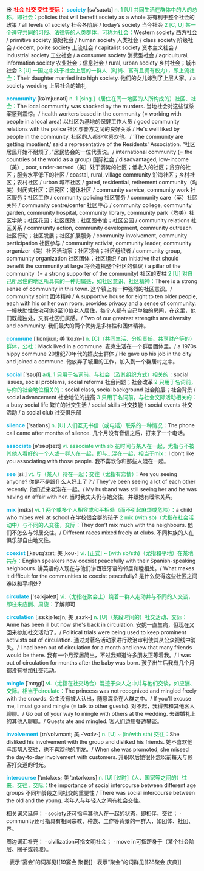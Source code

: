 ☀ <font color="red">**社会 社交 交往 交际：**</font>
<font color="sky blue">**society**</font> [sə'saɪətɪ] 
<font color="#00b050">n. 1 [U] 共同生活在群体中的人的总称，即社会：</font>policies that will benefit society as a whole 将有利于整个社会的政策 / all levels of society 社会各阶层 / today’s society 当今社会 <font color="#00b050">2 [C, U] 某一个遵守共同的习俗、法律等的人类群体，可称为社会：</font>Western society 西方社会 / primitive society 原始社会 / human society 人类社会 / class society 阶级社会 / decent, polite society 上流社会 / capitalist society 资本主义社会 / industrial society 工业社会 / a consumer society 消费型社会 / agricultural, information society 农业社会；信息社会 / rural, urban society 乡村社会；城市社会 <font color="#00b050">3 [U] 一国之中处于社会上层的一群人（时尚、富有且拥有权力），即上流社会：</font>Their daughter married into high society. 他们的女儿嫁到了上层人家。/ a society wedding 上层社会的婚礼
           
<font color="sky blue">**community**</font> [kəˈmju:nəti]
<font color="#00b050">n. 1 [sing.]（居住在同一地区的人所构成的）社区、社会：</font>The local community was shocked by the murders. 当地社会对这些谋杀案感到震惊。/ health workers based in the community (= working with people in a local area) 以社区为基地的保健工作人员 / good community relations with the police 社区与警方之间的良好关系 / He's well liked by people in the community. 社区的人都非常喜欢他。/ 'The community are getting impatient,' said a representative of the Residents' Association. “社区居民开始不耐烦了，”居民协会的一位代表说。/ international community (= the countries of the world as a group) 国际社会 / disadvantaged, low-income（美）, poor, under-served（美）处于弱势的社区；低收入的社区；贫穷的社区；服务水平低下的社区 / coastal, rural, village community 沿海社区；乡村社区；农村社区 / urban 城市社区 / gated, residential, retirement community（均美）封闭式社区；居民区；退休社区 / community service, community work 社区服务；社区工作 / community policing 社区警务 / community care（英）社区关怀 / community centre/center 社区中心 / community college, community garden, community hospital, community library, community park（均美）社区学院；社区花园；社区医院；社区图书馆；社区公园 / community relations 社区关系 / community action, community development, community outreach 社区行动；社区发展；社区扩展服务 / community involvement, community participation 社区参与 / community activist, community leader, community organizer（美）社区活动家；社区领袖；社区组织者 / community group, community organization 社区团体；社区组织 / an initiative that should benefit the community at large 将会造福整个社区的倡议 / a pillar of the community（= a strong supporter of the community) 社区的支柱 <font color="#00b050">2 [U] 对自己所居住的地区所具有的一种归属感，如社区意识、社区精神：</font>There is a strong sense of community in this town. 这个镇上有一种强烈的社区意识。/ community spirit 团体精神 / A supportive house for eight to ten older people, each with his or her own room, provides privacy and a sense of community. 一幢扶助性住宅可供8至10位老人居住，每个人都有自己单独的房间，在这里，他们既能独处，又有社区归属感。/ Two of our greatest strengths are diversity and community. 我们最大的两个优势是多样性和团体精神。
           
<font color="sky blue">**commune**</font> [ˈkɒmju:n; 美 ˈkɑ:m-]
<font color="#00b050">n. [C]（共同生活、分担责任、共享财产等的）群体，公社：</font>Mack lived in a commune. 麦克生活在一个群居团体里。/ a 1970s hippy commune 20世纪70年代的嬉皮士群体 / He gave up his job in the city and joined a commune. 他放弃了城里的工作，加入到一个群居村之中。

<font color="sky blue">**social**</font> ['səʊʃl] 
<font color="#00b050">adj. 1 只用于名词前，与社会（及其组织方式）相关的：</font>social issues, social problems, social reforms 社会问题；社会改革 <font color="#00b050">2 只用于名词前，与你的社会地位相关的：</font>social class, social background 社会阶层；社会背景 / social advancement 社会地位的提高 <font color="#00b050">3 只用于名词前，与社会交际活动相关的：</font>a busy social life 繁忙的社交生活 / social skills 社交技能 / social events 社交活动 / a social club 社交俱乐部

<font color="sky blue">**silence**</font> ['saɪləns] 
<font color="#00b050">n. [U] 人们互无书信（或电话）联系的一种情况：</font>The phone call came after months of silence. 几个月没有音信之后，打来了一个电话。

<font color="sky blue">**associate**</font> [ə'səʊʃɪeɪt] 
<font color="#00b050">vi. associate with sb 花时间与某人在一起，尤指与不被其他人看好的一个人或一群人在一起，即与…混在一起，相当于mix：</font>I don’t like you associating with those people. 我不喜欢你和那些人混在一起。

<font color="sky blue">**see**</font> [si:] 
<font color="#00b050">vt. 与（某人）待在一起；交往（尤指有恋情）：</font>Are you seeing anyone? 你是不是跟什么人好上了？/ They’ve been seeing a lot of each other recently. 他们近来老泡在一起。/ My husband was still seeing her and he was having an affair with her. 当时我丈夫仍与她交往，并跟她有暧昧关系。

<font color="sky blue">**mix**</font> [mɪks] 
<font color="#00b050">vi. 1 两个或多个人相容或和平相处（而不引起麻烦或危险）：</font>a child who mixes well at school 在学校很合群的孩子 <font color="#00b050">2 mix (with sb)（尤指在社会活动中）与不同的人交往，交际：</font>They don’t mix much with the neighbours. 他们不怎么与邻居交往。/ Different races mixed freely at clubs. 不同种族的人在俱乐部自由地交往。
           
<font color="sky blue">**coexist**</font> [ˌkəʊɪgˈzɪst; 美 ˌkoʊ-]
<font color="#00b050">vi. [正式] ~ (with sb/sth)（尤指和平地）在某地共存：</font>English speakers now coexist peacefully with their Spanish-speaking neighbours. 讲英语的人现在与他们讲西班牙语的邻居和睦相处。/ What makes it difficult for the communities to coexist peacefully? 是什么使得这些社区之间难以和平相处?

<font color="sky blue">**circulate**</font> ['sə:kjəleɪt] 
<font color="#00b050">vi.（尤指在聚会上）绕着一群人走动并与不同的人交谈，即往来应酬、周旋：</font>了解即可 
                      
<font color="sky blue">**circulation**</font> [ˌsɜ:kjəˈleɪʃn; 美 ˌsɜ:rk-]
<font color="#00b050">n. [U]（某段时间的）社交活动、交际：</font>Anne has been ill but now she's back in circulation. 安妮一直生病，但现在又回来参加社交活动了。/ Political trials were being used to keep prominent activists out of circulation. 通过对著名活动家进行政治审判使其从公众视线中消失。/ I had been out of circulation for a month and knew that many friends would be there. 我有一个月深居简出，不过我知道许多朋友正等着我。/ I was out of circulation for months after the baby was born. 孩子出生后我有几个月都没有参加社交活动。
 
<font color="sky blue">**mingle**</font> [ˈmɪŋgl]
<font color="#00b050">vi.（尤指在社交场合）混迹于众人之中并与他们交谈，如应酬、交际。相当于circulate：</font>The princess was not recognized and mingled freely with the crowds. 公主没有被人认出，随意混杂在人群之中。/ If you'll excuse me, I must go and mingle (= talk to other guests). 对不起，我得去和其他客人聊聊。/ Go out of your way to mingle with others at the wedding. 去跟婚礼上的其他人聊聊。/ Guests ate and mingled. 客人们边用餐边攀谈。
                      
<font color="sky blue">**involvement**</font> [ɪnˈvɒlvmənt; 美 -ˈvɑ:lv-]
<font color="#00b050">n. [U] ~ (in/with sth) 交往：</font>She disliked his involvement with the group and disliked his friends. 她不喜欢他与那帮人交往，也不喜欢他的朋友。/ When she was promoted, she missed the day-to-day involvement with customers. 升职以后她很怀念以前每天与顾客打交道的时光。

<font color="sky blue">**intercourse**</font> [ˈɪntəkɔ:s; 美 ˈɪntərkɔ:rs]
<font color="#00b050">n. [U] [过时]（人、国家等之间的）往来，交往，交际：</font>the importance of social intercourse between different age groups 不同年龄段之间社交的重要性 / There was social intercourse between the old and the young. 老年人与年轻人之间有社会交往。

相关词义延伸：
· society还可指与其他人在一起的状态，即相伴，交往；
· community还可指具有相同宗教、种族、工作等背景的一群人，如团体、社团、界。

周边词汇补充：
· civilization可指文明社会；
· move in可指跻身于（某个社会阶层、圈子或领域）。

· 表示“宴会”的词群见[[19宴会 聚餐]]
· 表示“聚会”的词群见[[28聚会 庆典]]
